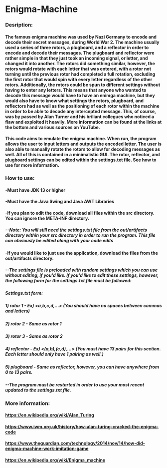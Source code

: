 # Enigma-Machine
### Desription:
#### The famous enigma machine was used by Nazi Germany to encode and decode their secret messages, during World War 2. The machine usually used a series of three rotors, a plugboard, and a reflector in order to encode and decode their messages. The plugboard and reflector were rather simple in that they just took an incoming signal, or letter, and changed it into another. The rotors did something similar, however, the rotors would rotate with each letter that was entered, with a rotor not turning until the previous rotor had completed a full rotation, excluding the first rotor that would spin with every letter regardless of the other rotors. Additionally, the rotors could be spun to different settings without having to enter any letters. This means that anyone who wanted to decode this message would have to have an enimga machine, but they would also have to know what settings the rotors, plugboard, and reflectors had as well as the positioning of each rotor within the machine in order to be able to decode any intercepted message. This, of course, was by passed by Alan Turner and his briliant collegues who noticed a flaw and exploited it heavily. More information can be found at the links at the bottom and various sources on YouTube.
#### This code aims to emulate the enigma machine. When run, the program allows the user to input letters and outputs the encoded letter. The user is also able to manually rotate the rotors to allow for decoding messages as well. All of this is contained in a minimalistic GUI. The rotor, reflector, and plugboard settings can be edited within the settings.txt file. See how to use for more information.

### How to use:
#### -Must have JDK 13 or higher
#### -Must have the Java Swing and Java AWT Libraries
#### -If you plan to edit the code, download all files within the src directory. You can ignore the META-INF directory. 
##### --Note: You will still need the settings.txt file from the out/artifacts directory within your src directory in order to run the program. This file can obviously be edited along with your code edits
#### -If you would like to just use the application, download the files from the out/artifacts directory.
##### --The settings file is preloaded with random settings which you can use without editing, if you'd like. If you'd like to edit these settings, however, the following form for the settings.txt file must be followed:
#####   Settings.txt form:
#####   1) rotor 1 - Ex) <a,b,c,d,...> (You should have no spaces between commas and letters)
#####   2) rotor 2 - Same as rotor 1
#####   3) rotor 3 - Same as rotor 2
#####   4) reflector - Ex) <(a,b),(c,d),...> (You must have 13 pairs for this section. Each letter should only have 1 pairing as well.)
#####   5) plugboard - Same as reflector, however, you can have anywhere from 0 to 13 pairs.
##### --The program must be restarted in order to use your most recent updated to the settings.txt file.

### 
### More information:
#### https://en.wikipedia.org/wiki/Alan_Turing
#### https://www.iwm.org.uk/history/how-alan-turing-cracked-the-enigma-code
#### https://www.theguardian.com/technology/2014/nov/14/how-did-enigma-machine-work-imitation-game
#### https://en.wikipedia.org/wiki/Enigma_machine
